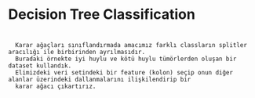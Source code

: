 # Decision Tree Classification
#
      Karar ağaçları sınıflandırmada amacımız farklı classların splitler aracılığı ile birbirinden ayrılmasıdır. 
      Buradaki örnekte iyi huylu ve kötü huylu tümörlerden oluşan bir dataset kullandık. 
      Elimizdeki veri setindeki bir feature (kolon) seçip onun diğer alanlar üzerindeki dallanmalarını ilişkilendirip bir 
      karar ağacı çıkartırız.
#

